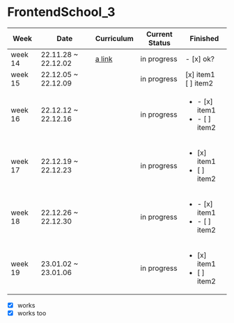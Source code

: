 # FrontendSchool_3

| Week    |Date                |Curriculum  | Current Status | Finished | 
|---------|--------------------|---------------|----------------|-----------|
| week 14 | 22.11.28 ~ 22.12.02| [a link](https://github.com/user/repo/blob/branch/other_file.md)               | in progress | - [x] ok?
| week 15 | 22.12.05 ~ 22.12.09|  | in progress | [x] item1<br/>[ ] item2
| week 16 | 22.12.12 ~ 22.12.16|  | in progress | <ul><li>- [x] item1</li><li>- [ ] item2</li></ul>
| week 17 | 22.12.19 ~ 22.12.23|  | in progress | <ul><li>[x] item1</li><li>[ ] item2</li></ul>
| week 18 | 22.12.26 ~ 22.12.30|  | in progress | <ul><li>- [x] item1</li><li>- [ ] item2</li></ul>
| week 19 | 23.01.02 ~ 23.01.06|  | in progress | <ul><li>[x] item1</li><li>[ ] item2</li></ul>



- [x] works
- [x] works too

